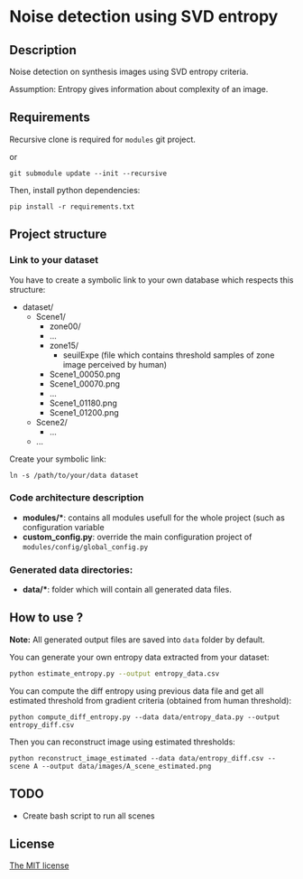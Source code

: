 # Noise detection using SVD entropy

## Description

Noise detection on synthesis images using SVD entropy criteria.

Assumption: Entropy gives information about complexity of an image.

## Requirements

Recursive clone is required for `modules` git project.

or
```
git submodule update --init --recursive
```

Then, install python dependencies:
```
pip install -r requirements.txt
```

## Project structure

### Link to your dataset

You have to create a symbolic link to your own database which respects this structure:

- dataset/
  - Scene1/
    - zone00/
    - ...
    - zone15/
      - seuilExpe (file which contains threshold samples of zone image perceived by human)
    - Scene1_00050.png
    - Scene1_00070.png
    - ...
    - Scene1_01180.png
    - Scene1_01200.png
  - Scene2/
    - ...
  - ...

Create your symbolic link:

```
ln -s /path/to/your/data dataset
```

### Code architecture description

- **modules/\***: contains all modules usefull for the whole project (such as configuration variable
- **custom_config.py**: override the main configuration project of `modules/config/global_config.py`

### Generated data directories:

- **data/\***: folder which will contain all generated data files.


## How to use ?


**Note:** All generated output files are saved into `data` folder by default.


You can generate your own entropy data extracted from your dataset:
```bash
python estimate_entropy.py --output entropy_data.csv
```

You can compute the diff entropy using previous data file and get all estimated threshold from gradient criteria (obtained from human threshold):
```
python compute_diff_entropy.py --data data/entropy_data.py --output entropy_diff.csv
```

Then you can reconstruct image using estimated thresholds:
```
python reconstruct_image_estimated --data data/entropy_diff.csv --scene A --output data/images/A_scene_estimated.png
```

## TODO

- Create bash script to run all scenes

## License

[The MIT license](LICENSE)
